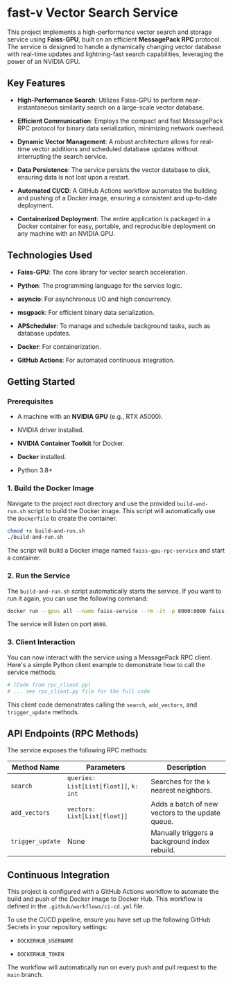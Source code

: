 # fast-v  Vector Search Service

This project implements a high-performance vector search and storage service using **Faiss-GPU**, built on an efficient **MessagePack RPC** protocol. The service is designed to handle a dynamically changing vector database with real-time updates and lightning-fast search capabilities, leveraging the power of an NVIDIA GPU.

## Key Features

* **High-Performance Search**: Utilizes Faiss-GPU to perform near-instantaneous similarity search on a large-scale vector database.

* **Efficient Communication**: Employs the compact and fast MessagePack RPC protocol for binary data serialization, minimizing network overhead.

* **Dynamic Vector Management**: A robust architecture allows for real-time vector additions and scheduled database updates without interrupting the search service.

* **Data Persistence**: The service persists the vector database to disk, ensuring data is not lost upon a restart.

* **Automated CI/CD**: A GitHub Actions workflow automates the building and pushing of a Docker image, ensuring a consistent and up-to-date deployment.

* **Containerized Deployment**: The entire application is packaged in a Docker container for easy, portable, and reproducible deployment on any machine with an NVIDIA GPU.

## Technologies Used

* **Faiss-GPU**: The core library for vector search acceleration.

* **Python**: The programming language for the service logic.

* **asyncio**: For asynchronous I/O and high concurrency.

* **msgpack**: For efficient binary data serialization.

* **APScheduler**: To manage and schedule background tasks, such as database updates.

* **Docker**: For containerization.

* **GitHub Actions**: For automated continuous integration.

## Getting Started

### Prerequisites

* A machine with an **NVIDIA GPU** (e.g., RTX A5000).

* NVIDIA driver installed.

* **NVIDIA Container Toolkit** for Docker.

* **Docker** installed.

* Python 3.8+

### 1. Build the Docker Image

Navigate to the project root directory and use the provided `build-and-run.sh` script to build the Docker image. This script will automatically use the `Dockerfile` to create the container.

```bash
chmod +x build-and-run.sh
./build-and-run.sh
````

The script will build a Docker image named `faiss-gpu-rpc-service` and start a container.

### 2\. Run the Service

The `build-and-run.sh` script automatically starts the service. If you want to run it again, you can use the following command:

```bash
docker run --gpus all --name faiss-service --rm -it -p 8000:8000 faiss-gpu-rpc-service
```

The service will listen on port `8000`.

### 3\. Client Interaction

You can now interact with the service using a MessagePack RPC client. Here's a simple Python client example to demonstrate how to call the service methods.

```python
# (Code from rpc_client.py)
# ... see rpc_client.py file for the full code
```

This client code demonstrates calling the `search`, `add_vectors`, and `trigger_update` methods.

## API Endpoints (RPC Methods)

The service exposes the following RPC methods:

| Method Name | Parameters | Description |
|---|---|---|
| `search` | `queries: List[List[float]]`, `k: int` | Searches for the `k` nearest neighbors. |
| `add_vectors` | `vectors: List[List[float]]` | Adds a batch of new vectors to the update queue. |
| `trigger_update` | None | Manually triggers a background index rebuild. |

## Continuous Integration

This project is configured with a GitHub Actions workflow to automate the build and push of the Docker image to Docker Hub. This workflow is defined in the `.github/workflows/ci-cd.yml` file.

To use the CI/CD pipeline, ensure you have set up the following GitHub Secrets in your repository settings:

  * `DOCKERHUB_USERNAME`

  * `DOCKERHUB_TOKEN`

The workflow will automatically run on every push and pull request to the `main` branch.



